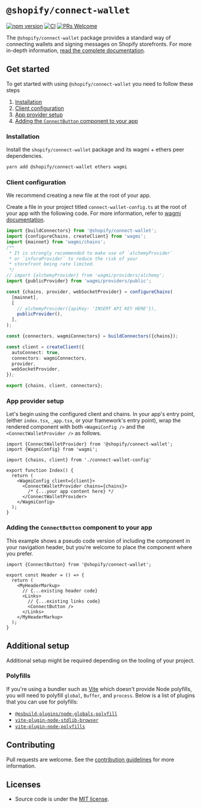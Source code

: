 # `@shopify/connect-wallet`

[![npm version](https://img.shields.io/npm/v/@shopify/connect-wallet.svg?label=@shopify/connect-wallet)](https://www.npmjs.com/package/@shopify/connect-wallet) [![CI](https://github.com/Shopify/blockchain-components/actions/workflows/ci.yml/badge.svg)](https://github.com/Shopify/blockchain-components/actions?query=branch%3Amain) [![PRs Welcome](https://img.shields.io/badge/PRs-welcome-brightgreen.svg)](../../.github/contributing.md)

The `@shopify/connect-wallet` package provides a standard way of connecting wallets and signing messages on Shopify storefronts. For more in-depth information, [read the complete documentation](https://shopify.dev/api/blockchain/components/connect-wallet).

## Get started

To get started with using `@shopify/connect-wallet` you need to follow these steps

1. [Installation](#installation)
1. [Client configuration](#client-configuration)
1. [App provider setup](#app-provider-setup)
1. [Adding the `ConnectButton` component to your app](#adding-the-connectbutton-component-to-your-app)
### Installation

Install the `shopify/connect-wallet` package and its wagmi + ethers peer dependencies.

```bash
yarn add @shopify/connect-wallet ethers wagmi
```

### Client configuration

We recommend creating a new file at the root of your app.

Create a file in your project titled `connect-wallet-config.ts` at the root of your app with the following code. For more information, refer to [wagmi documentation](https://wagmi.sh).

```ts
import {buildConnectors} from '@shopify/connect-wallet';
import {configureChains, createClient} from 'wagmi';
import {mainnet} from 'wagmi/chains';
/**
 * It is strongly recommended to make use of `alchemyProvider`
 * or `infuraProvider` to reduce the risk of your
 * storefront being rate limited.
 */
// import {alchemyProvider} from 'wagmi/providers/alchemy';
import {publicProvider} from 'wagmi/providers/public';

const {chains, provider, webSocketProvider} = configureChains(
  [mainnet],
  [
    // alchemyProvider({apiKey: 'INSERT API KEY HERE'}),
    publicProvider(),
  ],
);

const {connectors, wagmiConnectors} = buildConnectors({chains});

const client = createClient({
  autoConnect: true,
  connectors: wagmiConnectors,
  provider,
  webSocketProvider,
});

export {chains, client, connectors};
```

### App provider setup

Let's begin using the configured client and chains. In your app's entry point, (either `index.tsx`, `_app.tsx`, or your framework's entry point), wrap the rendered component with both `<WagmiConfig />` and the `<ConnectWalletProvider />` as follows.

```tsx
import {ConnectWalletProvider} from '@shopify/connect-wallet';
import {WagmiConfig} from 'wagmi';

import {chains, client} from './connect-wallet-config'

export function Index() {
  return (
    <WagmiConfig client={client}>
      <ConnectWalletProvider chains={chains}>
        /* {...your app content here} */
      </ConnectWalletProvider>
    </WagmiConfig>
  );
}
```

### Adding the `ConnectButton` component to your app

This example shows a pseudo code version of including the component in your navigation header, but you're welcome to place the component where you prefer.

```tsx
import {ConnectButton} from '@shopify/connect-wallet';

export const Header = () => {
  return (
    <MyHeaderMarkup>
      // {...existing header code}
      <Links>
        // {...existing links code}
        <ConnectButton />
      </Links>
    </MyHeaderMarkup>
  );
}
```

## Additional setup

Additional setup might be required depending on the tooling of your project.

### Polyfills

If you're using a bundler such as [Vite](https://vitejs.dev/) which doesn't provide Node polyfills, you will need to polyfill `global`, `Buffer`, and `process`. Below is a list of plugins that you can use for polyfills:

- [`@esbuild-plugins/node-globals-polyfill`](https://github.com/remorses/esbuild-plugins)
- [`vite-plugin-node-stdlib-browser`](https://github.com/sodatea/vite-plugin-node-stdlib-browser)
- [`vite-plugin-node-polyfills`](https://github.com/voracious/vite-plugin-node-polyfills)

## Contributing

Pull requests are welcome. See the [contribution guidelines](../../.github/contributing.md) for more information.

## Licenses

- Source code is under the [MIT license](../../LICENSE.md).
